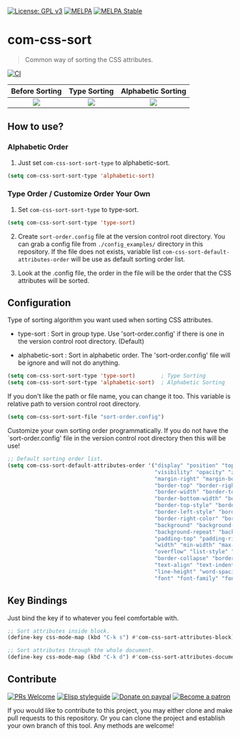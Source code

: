 [![License: GPL v3](https://img.shields.io/badge/License-GPL%20v3-blue.svg)](https://www.gnu.org/licenses/gpl-3.0)
[![MELPA](https://melpa.org/packages/com-css-sort-badge.svg)](https://melpa.org/#/com-css-sort)
[![MELPA Stable](https://stable.melpa.org/packages/com-css-sort-badge.svg)](https://stable.melpa.org/#/com-css-sort)

# com-css-sort
> Common way of sorting the CSS attributes.

[![CI](https://github.com/jcs-elpa/com-css-sort/actions/workflows/test.yml/badge.svg)](https://github.com/jcs-elpa/com-css-sort/actions/workflows/test.yml)

| Before Sorting                                  |  Type Sorting                                      |  Alphabetic Sorting                                      |
|:-----------------------------------------------:|:--------------------------------------------------:|:--------------------------------------------------------:|
|<img src="./etc/com-css-sort-before.png"/>|<img src="./etc/com-css-sort-type-sort.png"/>|<img src="./etc/com-css-sort-alphabetic-sort.png"/>|

## How to use?

### Alphabetic Order

1. Just set `com-css-sort-sort-type` to alphabetic-sort.

```el
(setq com-css-sort-sort-type 'alphabetic-sort)
```

### Type Order / Customize Order Your Own

1. Set `com-css-sort-sort-type` to type-sort.

```el
(setq com-css-sort-sort-type 'type-sort)
```

2. Create `sort-order.config` file at the version control root directory.
You can grab a config file from `./config_examples/` directory in this 
repository. If the file does not exists, variable list 
`com-css-sort-default-attributes-order`  will be use as default sorting
order list.

3. Look at the .config file, the order in the file will be the order that
the CSS attributes will be sorted.

## Configuration

Type of sorting algorithm you want used when sorting CSS attributes.

* type-sort : Sort in group type. Use 'sort-order.config' if there is one in the 
version control root directory. (Default)

* alphabetic-sort : Sort in alphabetic order. The 'sort-order.config' file will be 
ignore and will not do anything.

```el
(setq com-css-sort-sort-type 'type-sort)        ; Type Sorting
(setq com-css-sort-sort-type 'alphabetic-sort)  ; Alphabetic Sorting
```

If you don't like the path or file name, you can change it too. This variable is
relative path to version control root directory.

```el
(setq com-css-sort-sort-file "sort-order.config")
```

Customize your own sorting order programmatically. If you do not have the
`sort-order.config' file in the version control root directory then this will be use!

```el
;; Default sorting order list.
(setq com-css-sort-default-attributes-order '("display" "position" "top" "right" "bottom" "left" "float" "clear"
                                              "visibility" "opacity" "z-index" "margin" "margin-top" 
                                              "margin-right" "margin-bottom" "margin-left" "outline" "border" 
                                              "border-top" "border-right" "border-bottom" "border-left" 
                                              "border-width" "border-top-width" "border-right-width" 
                                              "border-bottom-width" "border-left-width" "border-style" 
                                              "border-top-style" "border-right-style" "border-bottom-style" 
                                              "border-left-style" "border-color" "border-top-color" 
                                              "border-right-color" "border-bottom-color" "border-left-color" 
                                              "background" "background-color" "background-image" 
                                              "background-repeat" "background-position" "cursor" "padding" 
                                              "padding-top" "padding-right" "padding-bottom" "padding-left" 
                                              "width" "min-width" "max-width" "height" "min-height" "max-height" 
                                              "overflow" "list-style" "caption-side" "table-layout" 
                                              "border-collapse" "border-spacing" "empty-cells" "vertical-align" 
                                              "text-align" "text-indent" "text-transform" "text-decoration" 
                                              "line-height" "word-spacing" "letter-spacing" "white-space" "color" 
                                              "font" "font-family" "font-size" "font-weight" "content" "quotes"))
```

## Key Bindings

Just bind the key if to whatever you feel comfortable with.

```el
;; Sort attributes inside block.
(define-key css-mode-map (kbd "C-k s") #'com-css-sort-attributes-block)

;; Sort attributes through the whole document.
(define-key css-mode-map (kbd "C-k d") #'com-css-sort-attributes-document)
```

## Contribute

[![PRs Welcome](https://img.shields.io/badge/PRs-welcome-brightgreen.svg)](http://makeapullrequest.com)
[![Elisp styleguide](https://img.shields.io/badge/elisp-style%20guide-purple)](https://github.com/bbatsov/emacs-lisp-style-guide)
[![Donate on paypal](https://img.shields.io/badge/paypal-donate-1?logo=paypal&color=blue)](https://www.paypal.me/jcs090218)
[![Become a patron](https://img.shields.io/badge/patreon-become%20a%20patron-orange.svg?logo=patreon)](https://www.patreon.com/jcs090218)

If you would like to contribute to this project, you may either 
clone and make pull requests to this repository. Or you can 
clone the project and establish your own branch of this tool. 
Any methods are welcome!
